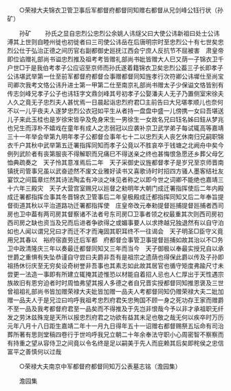 <!-- { "loadSidebar": true } -->

　　○荣禄大夫锦衣卫管卫事后军都督府都督同知赠右都督从兄剑峰公钰行状（孙矿） 

　　孙矿 
　　孙氏之显自忠烈公忠烈公余姚人讳燧父曰大使公讳新祖曰处士公讳溥其上世则自睦州徙也初徙者曰三司使公讳岳在后唐明宗时至忠烈公十有七世矣忠烈公仕于弘治正德之间历官右副都御史廵抚江西会宁庶人反抗节不屈被害　肃皇帝即位谄赠礼部尚书谥忠烈推及祖考考皆赠礼部尚书妣皆赠大人巳又荫一子锦衣卫千户世□于是我伯考孝子公应诏至京师而孙氏遂着籍锦衣卫矣忠烈公葢三子长即孝子公讳堪武举第一仕至前军都督府都督佥事赠都督同知旌孝行次符卿公讳墀仕至尚宝司卿次我考文恪公讳升进士第一甲第二仕至南京礼部尚书赠太子少保谥文恪皆别有传志剑峰兄孝子公子也讳钰字文鼎剑峰其号初孝子公娶潘夫人无子乃置侧室宋徐夫人久之竟无子忠烈夫人甚忧焉一日晨起诣忠烈府君□主前告曰大兄堪孝顺儿也奈何不以一儿乎夜夫人遂梦忠烈公衣冠如平生从者持一盘盘中盛一儿傍携一女曰吾堪送儿子来此玉桂也是岁徐宋皆孕及免身宋生一男徐生一女故名兄曰钰名姊曰銈从梦兆也兄生而淳朴不嬉戏在童年有成人之志弱冠以应袭补京卫武学弟子每试辄高等嘉靖三十一年举会举第九明年孝子公都督佥事年七十二以忠烈夫人丧乞休南归兄嗣职锦衣千户其秋中武举第五迁署指挥同知而孝子公竟以不胜哀卒于钱塘之北阙舟中矣今例列武阶者有丧第服丧不得解职而兄痛巳不得送亲之终也甚悔恨急愿还乡葬父母乞恤典疏奏之　天子怜其意准焉后二年　天子采御史议旌都督孝子是岁兄至京师晋南镇抚司管事兄虽以武奋迹然不废文业雅好读书又喜歌诗时时招四方骚人墨客结社友宴饮之间篇章烂然其诗法陶孟有冲淡之味见者称之以即今世之词卿不能绝也嘉靖三十六年三殿灾　天子大营宫室赐兄以廵督之勑明年大朝门成迁署指挥使后二年内殿成迁署都指挥佥事其冬晋锦衣卫管事后二年皇极殿成迁都指挥同知又后二年奉旨提督街道其秋以平治道路功迁署都指挥使　庄皇帝改元奉勑提督廵捕提督廵捕者西司房也卫中葢有两司房其督察诸不法者号东司房□卫事者领之权最重其次则西司房初西司房之缺也资当及兄而后进者争欲得之或媚事要人以求搀越兄独退然有以自守泊如也人闻以谓兄兄曰才而迁不才而淹固其职耳终不一往谒会　天子明圣□臣守义竟用兄其春以　裕府宿直劳迁后军都　府都督佥事管卫事提督廵捕如故其治以不□务卫中政清隆庆三年以奏最迁都督同知又三年而当今　天子御极以奉最实授兄自以承世爵之重惧有失坠恭谨自守尝曰夫爵非吾有是祖宗之遗荫也得保此爵以传及子孙即祖扬休衍庆至无穷矣设奇树誉非吾事也其素志如此故其居官也循守矩度弗踰尺寸未尝更一法造一事即有所建立辄掩其迹惟恐以材能自着招人忌也人仁厚出于天性遇宗族故旧有恩穷迫者时时周恤弗望其报人多德之者自兄晋实授都督同知推恩褒及三世曾祖祖礼部尚书皆加赠荣禄大夫妣皆加赠一品夫人考都督同知仍赠荣禄大夫二妣加赠一品夫人于是兄泣曰呜呼我祖考忠烈府君矢忠殉国不顾一身之死功存王家而赠爵不至一品及我考都督府君至一品矣而不得推及于先岂非恨哉今予以非才承祖职无纤发之劳沐兹殊宠是天所以报忠烈府君之功欲有益其未足也敬之哉无何以疾卒时万历元年八月十八日距生嘉靖二年十一月九日得年五十一诏赠右都督赐祭五坛命有司治葬所著有思则堂稿四卷行于世呜呼我兄立朝二十年余奉法守职小心周密智不察察而有持重之望从容侍卫之间竟以令名终是足以嗣美于先人而庇赖其后矣即秺侯之忠信富平之善慎何以过哉 

　　○荣禄大夫南京中军都督府都督同知万公表墓志铭（澹园集） 

　　澹园集 
